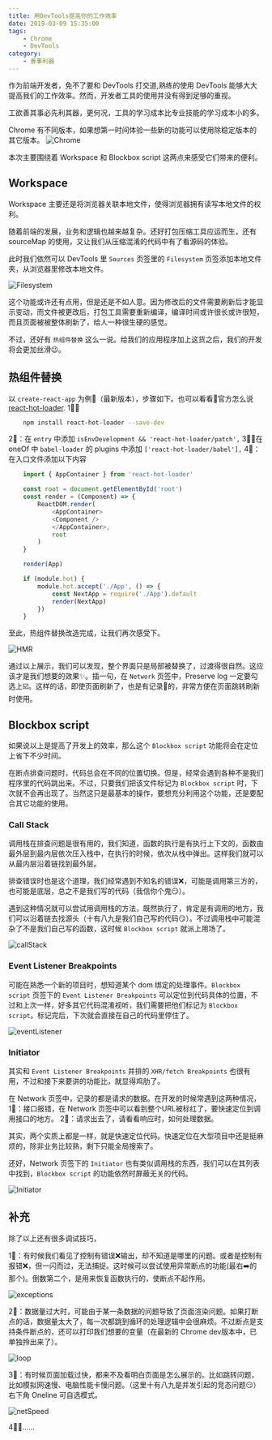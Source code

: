 ```yaml
---
title: 用DevTools提高你的工作效率
date: 2019-03-09 15:35:00
tags:
    - Chrome
    - DevTools
category:
    - 善事利器
---
```


作为前端开发者，免不了要和 DevTools 打交道,熟练的使用 DevTools 能够大大提高我们的工作效率。然而，开发者工具的使用并没有得到足够的重视。

工欲善其事必先利其器，更何况，工具的学习成本比专业技能的学习成本小的多。

Chrome 有不同版本，如果想第一时间体验一些新的功能可以使用除稳定版本的其它版本。
![Chrome](http://www.yexiaochen.com/images/Chrome.png)

本次主要围绕着 Workspace 和 Blockbox script 这两点来感受它们带来的便利。

## Workspace

Workspace 主要还是将浏览器关联本地文件，使得浏览器拥有读写本地文件的权利。

随着前端的发展，业务和逻辑也越来越复杂。还好打包压缩工具应运而生，还有 sourceMap 的使用，又让我们从压缩混淆的代码中有了看源码的体验。

此时我们依然可以 DevTools 里 `Sources` 页签里的 `Filesystem` 页签添加本地文件夹，从浏览器里修改本地文件。

![Filesystem](http://www.yexiaochen.com/images/Filesystem.gif)

这个功能或许还有点用，但是还是不如人意。因为修改后的文件需要刷新后才能显示变动，而文件被更改后，打包工具需要重新编译，编译时间或许很长或许很短，而且页面被被整体刷新了，给人一种很生硬的感觉。

不过，还好有 `热组件替换` 这么一说。给我们的应用程序加上这货之后，我们的开发将会更加丝滑😉。

## 热组件替换

以 `create-react-app` 为例🌰（最新版本），步骤如下。也可以看看👀官方怎么说[react-hot-loader](https://github.com/gaearon/react-hot-loader/blob/master/docs/Troubleshooting.md).
1⃣️：

```Bash
    npm install react-hot-loader --save-dev
```

2⃣️：在 `entry` 中添加 `isEnvDevelopment && 'react-hot-loader/patch',`
3⃣️：在 oneOf 中 `babel-loader` 的 plugins 中添加 `['react-hot-loader/babel'],`
4⃣️：在入口文件添加以下内容

```JavaScript
    import { AppContainer } from 'react-hot-loader'

    const root = document.getElementById('root')
    const render = (Component) => {
        ReactDOM.render(
            <AppContainer>
            <Component />
            </AppContainer>,
            root
        )
    }

    render(App)

    if (module.hot) {
        module.hot.accept('./App', () => {
            const NextApp = require('./App').default
            render(NextApp)
        })
    }
```

至此，热组件替换改造完成，让我们再次感受下。

![HMR](http://www.yexiaochen.com/images/HMR.gif)

通过以上展示，我们可以发现，整个界面只是局部被替换了，过渡得很自然。这应该才是我们想要的效果✨。插一句，在 `Network` 页签中，Preserve log 一定要勾选上☑️。这样的话，即使页面刷新了，也是有记录📝的，非常方便在页面跳转刷新时使用。

## Blockbox script

如果说以上是提高了开发上的效率，那么这个 `Blockbox script` 功能将会在定位上省下不少时间。

在断点排查问题时，代码总会在不同的位置切换。但是，经常会遇到各种不是我们程序里的代码跳出来。不过，只要我们把该文件标记为 `Blockbox script` 时，下次就不会再出现了。当然这只是最基本的操作，要想充分利用这个功能，还是要配合其它功能的使用。

### Call Stack

调用栈在排查问题是很有用的，我们知道，函数的执行是有执行上下文的，函数由最外层到最内层依次压入栈中，在执行的时候，依次从栈中弹出。这样我们就可以从最内层沿着链找到最外层。

排查错误时也是这个道理，我们经常遇到不知名的错误❌，可能是调用第三方的，也可能是底层，总之不是我们写的代码（我信你个鬼😏）。

遇到这种情况就可以尝试用调用栈的方法，既然执行了，肯定是有调用的地方，我们可以沿着链去找源头（十有八九是我们自己写的代码😏）。不过调用栈中可能混杂了不是我们自己写的函数，这时候 `Blockbox script` 就派上用场了。

![callStack](http://www.yexiaochen.com/images/callStack.gif)

### Event Listener Breakpoints

可能在熟悉一个新的项目时，想知道某个 dom 绑定的处理事件。`Blockbox script` 页签下的 `Event Listener Breakpoints` 可以定位到代码具体的位置，不过和上次一样，好多其它代码混淆视听，我们需要把他们标记为 `Blockbox script`。标记完后，下次就会直接在自己的代码里停住了。

![eventListener](http://www.yexiaochen.com/images/eventListener.gif)

### Initiator

其实和 `Event Listener Breakpoints` 并排的 `XHR/fetch Breakpoints` 也很有用，不过和接下来要讲的功能比，就显得鸡肋了。

在 Network 页签中，记录的都是请求的数据。在开发的时候常遇到这两种情况，
1⃣️：接口报错，在 Network 页签中可以看到整个URL被标红了，要快速定位到调用接口的地方。
2⃣️：请求出去了，请看看响应时，如何处理数据。

其实，两个实质上都是一样，就是快速定位代码。快速定位在大型项目中还是挺麻烦的，除非业务比较熟，剩下只能全局搜索了。

还好，Network 页签下的 `Initiator` 也有类似调用栈的东西，我们可以在其列表中找到，`Blockbox script` 的功能依然时屏蔽无关的代码。

![Initiator](http://www.yexiaochen.com/images/initiator.gif)

## 补充

除了以上还有很多调试技巧，

1⃣️：有时候我们看见了控制有错误❌输出，却不知道是哪里的问题。或者是控制有报错❌，但一闪而过，无法捕捉。这时候可以尝试使用异常断点的功能(最右➡️的那个)。倒数第二个，是用来恢复函数执行的，使断点不起作用。

![exceptions](http://www.yexiaochen.com/images/exceptions.png)

2⃣️：数据量过大时，可能由于某一条数据的问题导致了页面渲染问题。如果打断点的话，数据量太大了，每一次都跳到循环的处理逻辑中会很麻烦。不过断点是支持条件断点的，还可以打印我们想要的变量（在最新的 Chrome dev版本中，已单独拎出来了）。

![loop](http://www.yexiaochen.com/images/loop.gif)

3⃣️：有时候页面加载过快，都来不及看明白页面是怎么展示的。比如跳转问题，比如模拟网速慢、电脑性能卡慢问题。（这里十有八九是并发引起的竞态问题😏）右下角 Oneline 可自选模式。

![netSpeed](http://www.yexiaochen.com/images/netSpeed.png)

4⃣️：......
